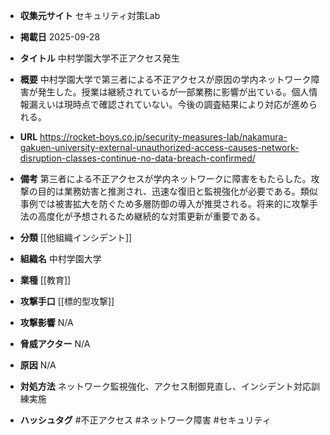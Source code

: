 - **収集元サイト**
セキュリティ対策Lab

- **掲載日**
2025-09-28

- **タイトル**
中村学園大学不正アクセス発生

- **概要**
中村学園大学で第三者による不正アクセスが原因の学内ネットワーク障害が発生した。授業は継続されているが一部業務に影響が出ている。個人情報漏えいは現時点で確認されていない。今後の調査結果により対応が進められる。

- **URL**
https://rocket-boys.co.jp/security-measures-lab/nakamura-gakuen-university-external-unauthorized-access-causes-network-disruption-classes-continue-no-data-breach-confirmed/

- **備考**
第三者による不正アクセスが学内ネットワークに障害をもたらした。攻撃の目的は業務妨害と推測され、迅速な復旧と監視強化が必要である。類似事例では被害拡大を防ぐため多層防御の導入が推奨される。将来的に攻撃手法の高度化が予想されるため継続的な対策更新が重要である。

- **分類**
[[他組織インシデント]]

- **組織名**
中村学園大学

- **業種**
[[教育]]

- **攻撃手口**
[[標的型攻撃]]

- **攻撃影響**
N/A

- **脅威アクター**
N/A

- **原因**
N/A

- **対処方法**
ネットワーク監視強化、アクセス制御見直し、インシデント対応訓練実施

- **ハッシュタグ**
#不正アクセス #ネットワーク障害 #セキュリティ
